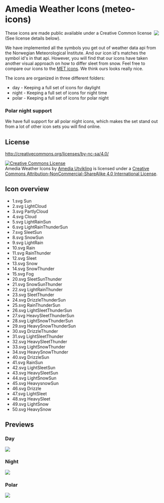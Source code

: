 # Amedia Weather Icons (meteo-icons)

<img align="right" src="https://raw.githubusercontent.com/amedia/meteo-icons/master/icon.png?token=AAArCJ3oQUyK_SVDWzxgTeU8BkvpOMfHks5V516_wA%3D%3D" /> These icons are made public available under a Creative Common license (See license details below).

We have implemented all the symbols you get out of weather data api from the Norwegian Meteorological Institute. And our icon id's matches the symbol id's in that api. However, you will find that our icons have taken another visual approach on how to differ sleet from snow. Feel free to compare our icons to the [MET icons](http://api.met.no/weatherapi/weathericon/1.1/documentation). We think ours looks really nice.

The icons are organized in three different folders:

* day - Keeping a full set of icons for daylight
* night - Keeping a full set of icons for night time
* polar - Keeping a full set of icons for polar night

### Polar night support

We have full support for all polar night icons, which makes the set stand out from a lot of other icon sets you will find online.

## License

http://creativecommons.org/licenses/by-nc-sa/4.0/

<a rel="license" href="http://creativecommons.org/licenses/by-nc-sa/4.0/"><img alt="Creative Commons License" style="border-width:0" src="https://i.creativecommons.org/l/by-nc-sa/4.0/88x31.png" /></a><br /><span xmlns:dct="http://purl.org/dc/terms/" href="http://purl.org/dc/dcmitype/StillImage" property="dct:title" rel="dct:type">Amedia Weather Icons</span> by <a xmlns:cc="http://creativecommons.org/ns#" href="http://utvikling.amedia.no" property="cc:attributionName" rel="cc:attributionURL">Amedia Utvikling</a> is licensed under a <a rel="license" href="http://creativecommons.org/licenses/by-nc-sa/4.0/">Creative Commons Attribution-NonCommercial-ShareAlike 4.0 International License</a>.

## Icon overview

* 1.svg Sun
* 2.svg LightCloud
* 3.svg PartlyCloud
* 4.svg Cloud
* 5.svg LightRainSun
* 6.svg LightRainThunderSun
* 7.svg SleetSun
* 8.svg SnowSun
* 9.svg LightRain
* 10.svg Rain
* 11.svg RainThunder
* 12.svg Sleet
* 13.svg Snow
* 14.svg SnowThunder
* 15.svg Fog
* 20.svg SleetSunThunder
* 21.svg SnowSunThunder
* 22.svg LightRainThunder
* 23.svg SleetThunder
* 24.svg DrizzleThunderSun
* 25.svg RainThunderSun
* 26.svg LightSleetThunderSun
* 27.svg HeavySleetThunderSun
* 28.svg LightSnowThunderSun
* 29.svg HeavySnowThunderSun
* 30.svg DrizzleThunder
* 31.svg LightSleetThunder
* 32.svg HeavySleetThunder
* 33.svg LightSnowThunder
* 34.svg HeavySnowThunder
* 40.svg DrizzleSun
* 41.svg RainSun
* 42.svg LightSleetSun
* 43.svg HeavySleetSun
* 44.svg LightSnowSun
* 45.svg HeavysnowSun
* 46.svg Drizzle
* 47.svg LightSleet
* 48.svg HeavySleet
* 49.svg LightSnow
* 50.svg HeavySnow

## Previews

### Day

<img src="https://raw.githubusercontent.com/amedia/meteo-icons/master/icons/standard/preview-day.png?token=AAArCNazdqbDAbN4JOzel9R-McRnDs1Pks5V6GGSwA%3D%3D" />

### Night

<img src="https://raw.githubusercontent.com/amedia/meteo-icons/master/icons/standard/preview-night.png?token=AAArCMa0mFzes8GRMPjJ6cU7ki8uWH89ks5V6GGowA%3D%3D" />

### Polar

<img src="https://raw.githubusercontent.com/amedia/meteo-icons/master/icons/standard/preview-polar.png?token=AAArCCenJ71Pn0Eo9rfHnaohTUfCD0Keks5V6GG8wA%3D%3D" />

